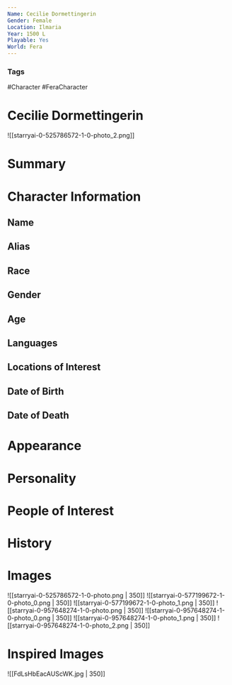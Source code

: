 ```yaml
---
Name: Cecilie Dormettingerin
Gender: Female
Location: Ilmaria
Year: 1500 L
Playable: Yes
World: Fera
---
```


### Tags
#Character #FeraCharacter 

# Cecilie Dormettingerin
![[starryai-0-525786572-1-0-photo_2.png]]

# Summary


# Character Information

## Name

## Alias

## Race

## Gender

## Age

## Languages

## Locations of Interest

## Date of Birth

## Date of Death

# Appearance

# Personality

# People of Interest

# History

# Images
![[starryai-0-525786572-1-0-photo.png | 350]]
![[starryai-0-577199672-1-0-photo_0.png | 350]]
![[starryai-0-577199672-1-0-photo_1.png | 350]]
![[starryai-0-957648274-1-0-photo.png | 350]]
![[starryai-0-957648274-1-0-photo_0.png | 350]]
![[starryai-0-957648274-1-0-photo_1.png | 350]]
![[starryai-0-957648274-1-0-photo_2.png | 350]]

# Inspired Images
![[FdLsHbEacAUScWK.jpg | 350]]